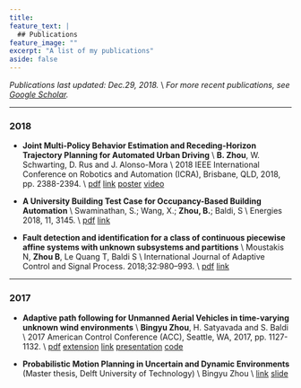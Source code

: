 ```yaml
---
title: 
feature_text: |
  ## Publications
feature_image: ""
excerpt: "A list of my publications"
aside: false
---
```


*Publications last updated: Dec.29, 2018.* \\
*For more recent publications, see [Google Scholar](https://scholar.google.com/citations?user=6fjxG2MAAAAJ&hl=en).*

---
### 2018

- **Joint Multi-Policy Behavior Estimation and Receding-Horizon Trajectory Planning for Automated Urban Driving** \\
**B. Zhou**, W. Schwarting, D. Rus and J. Alonso-Mora \\
2018 IEEE International Conference on Robotics and Automation (ICRA), Brisbane, QLD, 2018, pp. 2388-2394. \\
<i class="icon-file-text-alt"></i> [pdf](2018-icra.pdf) 
<i class="icon-link"></i> [link](https://ieeexplore.ieee.org/abstract/document/8461138) 
<i class="icon-picture"></i> [poster](2018-icra-poster.pdf) 
<i class="icon-youtube-play"></i> [video](https://www.youtube.com/watch?v=45BP9QlbPh8&t=3s)

- **A University Building Test Case for Occupancy-Based Building Automation** \\
Swaminathan, S.; Wang, X.; **Zhou, B.**; Baldi, S \\
Energies 2018, 11, 3145. \\
<i class="icon-file-text-alt"></i> [pdf](2018-energies.pdf) 
<i class="icon-link"></i> [link](https://www.mdpi.com/1996-1073/11/11/3145)

- **Fault detection and identification for a class of continuous piecewise affine systems with unknown subsystems and partitions** \\
Moustakis N, **Zhou B**, Le Quang T, Baldi S \\
International Journal of Adaptive Control and Signal Process. 2018;32:980–993. \\
<i class="icon-file-text-alt"></i> [pdf](2018-IJACSP.pdf) 
<i class="icon-link"></i> [link](https://onlinelibrary.wiley.com/doi/full/10.1002/acs.2881)

---
### 2017

- **Adaptive path following for Unmanned Aerial Vehicles in time-varying unknown wind environments** \\
**Bingyu Zhou**, H. Satyavada and S. Baldi \\
2017 American Control Conference (ACC), Seattle, WA, 2017, pp. 1127-1132. \\
<i class="icon-file-text-alt"></i> [pdf](2017-ACC.pdf) 
<i class="icon-file-text-alt"></i> [extension](pubs/2017-ACC-extension.pdf) 
<i class="icon-link"></i> [link](https://ieeexplore.ieee.org/abstract/document/7963104) 
<i class="icon-picture"></i> [presentation](2017-ACC-slide.pdf) 
<i class="icon-code-fork"></i> [code](https://github.com/BingyuZhou/UAV-path-following-under-time-varying-wind)

- **Probabilistic Motion Planning in Uncertain and Dynamic Environments** (Master thesis, Delft University of Technology) \\
Bingyu Zhou \\
<i class="icon-link"></i> [link](https://repository.tudelft.nl/islandora/object/uuid%3Af491f7d8-a2f5-4f89-b4b7-86ac6b64546b) 
<i class="icon-picture"></i> [slide](master-defense.pdf)


